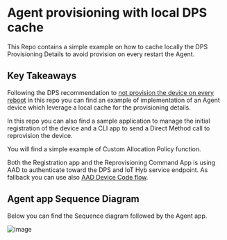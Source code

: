 # Agent provisioning with local DPS cache
This Repo contains a simple example on how to cache locally the DPS Provisioning Details to avoid provision on every restart the Agent.

## Key Takeaways
Following the DPS recommendation to [not provision the device on every reboot](https://docs.microsoft.com/azure/iot-dps/how-to-reprovision#send-a-provisioning-request-from-the-device) in this repo you can find an example of implementation of an Agent device which leverage a local cache for the provisioning details.

In this repo you can also find a sample application to manage the initial registration of the device and a CLI app to send a Direct Method call to reprovision the device. 

You will find a simple example of Custom Allocation Policy function.

Both the Registration app and the Reprovisioning Command App is using AAD to authenticate toward the DPS and IoT Hyb service endpoint.
As fallback you can use also [AAD Device Code flow](https://docs.microsoft.com/azure/active-directory/develop/v2-oauth2-device-code). 

## Agent app Sequence Diagram

Below you can find the Sequence diagram followed by the Agent app.

![image](https://user-images.githubusercontent.com/45007019/166891392-5014af9c-2506-43d6-9ca5-85d32d80d9f1.png)
